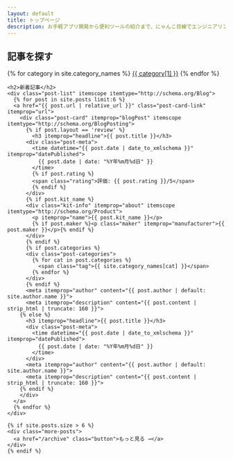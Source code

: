 ```yaml
---
layout: default
title: トップページ
description: お手軽アプリ開発から便利ツールの紹介まで、にゃんこ目線でエンジニアリングの楽しさをお届けします。低予算でも実現できる開発手法や、実践的なプログラミングのコツを発信中！
---
```


<div class="column-inner">
  <div class="column-inner-2">
    <div class="navigation">
      <h2>記事を探す</h2>
      <div class="category-nav">
        {% for category in site.category_names %}
          <a href="/categories/{{ category[0] }}" class="tag">{{ category[1] }}</a>
        {% endfor %}
      </div>
    </div>

    <h2>新着記事</h2>
    <div class="post-list" itemscope itemtype="http://schema.org/Blog">
      {% for post in site.posts limit:6 %}
      <a href="{{ post.url | relative_url }}" class="post-card-link" itemprop="url">
        <div class="post-card" itemprop="blogPost" itemscope itemtype="http://schema.org/BlogPosting">
          {% if post.layout == 'review' %}
            <h3 itemprop="headline">{{ post.title }}</h3>
          <div class="post-meta">
            <time datetime="{{ post.date | date_to_xmlschema }}" itemprop="datePublished">
              {{ post.date | date: "%Y年%m月%d日" }}
            </time>
            {% if post.rating %}
            <span class="rating">評価: {{ post.rating }}/5</span>
            {% endif %}
          </div>
          {% if post.kit_name %}
          <div class="kit-info" itemprop="about" itemscope itemtype="http://schema.org/Product">
            <p itemprop="name">{{ post.kit_name }}</p>
            {% if post.maker %}<p class="maker" itemprop="manufacturer">{{ post.maker }}</p>{% endif %}
          </div>
          {% endif %}
          {% if post.categories %}
          <div class="post-categories">
            {% for cat in post.categories %}
              <span class="tag">{{ site.category_names[cat] }}</span>
            {% endfor %}
          </div>
          {% endif %}
          <meta itemprop="author" content="{{ post.author | default: site.author.name }}">
          <meta itemprop="description" content="{{ post.content | strip_html | truncate: 160 }}">
        {% else %}
          <h3 itemprop="headline">{{ post.title }}</h3>
          <div class="post-meta">
            <time datetime="{{ post.date | date_to_xmlschema }}" itemprop="datePublished">
              {{ post.date | date: "%Y年%m月%d日" }}
            </time>
          </div>
          <meta itemprop="author" content="{{ post.author | default: site.author.name }}">
          <meta itemprop="description" content="{{ post.content | strip_html | truncate: 160 }}">
        {% endif %}
        </div>
      </a>
      {% endfor %}
    </div>

    {% if site.posts.size > 6 %}
    <div class="more-posts">
      <a href="/archive" class="button">もっと見る →</a>
    </div>
    {% endif %}
  </div>
</div>

<script type="application/ld+json">
{
  "@context": "http://schema.org",
  "@type": "Blog",
  "url": "{{ site.url }}",
  "name": {{ site.title | jsonify }},
  "description": {{ site.description | jsonify }},
  "publisher": {
    "@type": "Organization",
    "name": {{ site.title | jsonify }},
    "logo": {
      "@type": "ImageObject",
      "url": "{{ site.url }}/assets/images/default-ogp.jpg"
    }
  },
  "blogPost": [
    {% for post in site.posts limit:6 %}
    {
      "@type": "BlogPosting",
      "headline": {{ post.title | jsonify }},
      "url": "{{ post.url | absolute_url }}",
      "datePublished": "{{ post.date | date_to_xmlschema }}",
      "author": {
        "@type": "Person",
        "name": {{ post.author | default: site.author.name | jsonify }}
      },
      "description": {{ post.content | strip_html | truncate: 160 | jsonify }}
    }{% unless forloop.last %},{% endunless %}
    {% endfor %}
  ]
}
</script>
